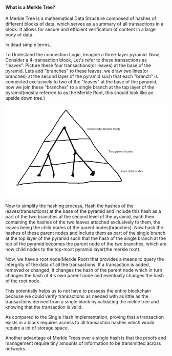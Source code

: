 #### What is a Merkle Tree?

A Merkle Tree is a mathematical Data Structure composed of hashes of different blocks of data, which serves as a summary of all transactions in a block. It allows for secure and efficient verification of content in a large body of data.

In dead simple terms,

To Undestand the connection Logic, Imagine a three-layer pyramid.
Now, Consider a 4-transaction block, Let's refer to these transactions as "leaves". Picture these four transactions(or leaves) at the base of the pyramid. Lets add "branches" to these leaves, we draw two lines(or branches) at the second layer of the pyramid such that each "branch" is connected exclusively to two of the "leaves" at the base of the pyramid, now we join these "branches" to a single branch at the top layer of the pyramid(mostly referred to as the Merkle Root, this should look like an upside down tree.) 


![Merkle Tree](Merkle.png)


Now to simplify the hashing process, Hash the hashes of the leaves(transactions) at the base of the pyramid and include this hash as a part of the two branches at the second level of the pyramid, each then containing the hashes of the two leaves attached exclusively to them, the leaves being the child nodes of the parent nodes(branches). Now hash the hashes of these parent nodes and include them as part of the single branch at the top layer of the pyramid such that the hash of the single branch at the top of the pyramid becomes the parent node of the two branches, which are now child nodes to the top-most pyramid layer(the merkle root).


Now, we have a root node(Merkle Root) that provides a means to query the intergrity of the data of all the transactions. 
If a transaction is added, removed or changed, it changes the hash of the parent node which in turn changes the hash of it's own parent node and eventually changes the hash of the root node. 


This potentially helps us to not have to possess the entire blockchain because we could verify transactions as needed with as little as the transactions derived from a single block by validating the mekle tree and knowing that the transaction is valid.  


As compared to the Single Hash Implementation, proving that a transaction exists in a block requires access to all transaction hashes which would require a lot of storage space. 


Another advantage of Merkle Trees over a single hash is that the proofs and management require tiny amounts of information to be transmitted across networks.